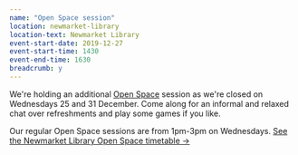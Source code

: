 ```yaml
---
name: "Open Space session"
location: newmarket-library
location-text: Newmarket Library
event-start-date: 2019-12-27
event-start-time: 1430
event-end-time: 1630
breadcrumb: y
---
```


We're holding an additional [Open Space](/health/open-space/) session as we're closed on Wednesdays 25 and 31 December. Come along for an informal and relaxed chat over refreshments and play some games if you like.

Our regular Open Space sessions are from 1pm-3pm on Wednesdays. [See the Newmarket Library Open Space timetable &rarr;](/health/open-space/newmarket/)
